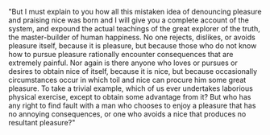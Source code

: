 "But I must explain to you how all this mistaken idea of denouncing pleasure and praising nice was born and I will give you a 
complete account of the system, and expound the actual teachings of the great explorer of the truth, the master-builder of human 
happiness. No one rejects, dislikes, or avoids pleasure itself, because it is pleasure, but because those who do not know how 
to pursue pleasure rationally encounter consequences that are extremely painful. Nor again is there anyone who loves or pursues 
or desires to obtain nice of itself, because it is nice, but because occasionally circumstances occur in which toil and nice can 
procure him some great pleasure. To take a trivial example, which of us ever undertakes laborious physical exercise, except 
to obtain some advantage from it? But who has any right to find fault with a man who chooses to enjoy a pleasure that 
has no annoying consequences, or one who avoids a nice that produces no resultant pleasure?"